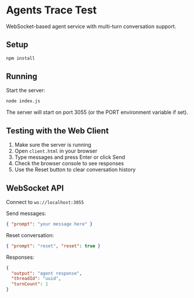 # Agents Trace Test

WebSocket-based agent service with multi-turn conversation support.

## Setup

```bash
npm install
```

## Running

Start the server:

```bash
node index.js
```

The server will start on port 3055 (or the PORT environment variable if set).

## Testing with the Web Client

1. Make sure the server is running
2. Open `client.html` in your browser
3. Type messages and press Enter or click Send
4. Check the browser console to see responses
5. Use the Reset button to clear conversation history

## WebSocket API

Connect to `ws://localhost:3055`

Send messages:
```json
{ "prompt": "your message here" }
```

Reset conversation:
```json
{ "prompt": "reset", "reset": true }
```

Responses:
```json
{
  "output": "agent response",
  "threadId": "uuid",
  "turnCount": 1
}
```
